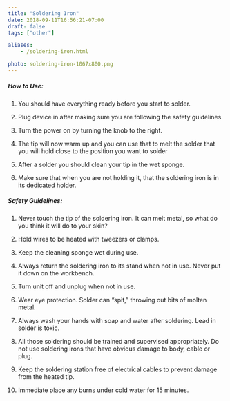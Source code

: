 ```yaml
---
title: "Soldering Iron"
date: 2018-09-11T16:56:21-07:00
draft: false
tags: ["other"]

aliases:
    - /soldering-iron.html

photo: soldering-iron-1067x800.png
---
```


##### How to Use:
1. You should have everything ready before you start to solder.

2. Plug device in after making sure you are following the safety guidelines.
3. Turn the power on by turning the knob to the right.
4. The tip will now warm up and you can use that to melt the solder that you will hold close to the position you want to solder
5. After a solder you should clean your tip in the wet sponge.
6. Make sure that when you are not holding it, that the soldering iron is in its dedicated holder.


##### Safety Guidelines:
1. Never touch the tip of the soldering iron. It can melt metal, so what do you think it will do to your skin?

2. Hold wires to be heated with tweezers or clamps.
3. Keep the cleaning sponge wet during use.
4. Always return the soldering iron to its stand when not in use. Never put it down on the workbench.
5. Turn unit off and unplug when not in use.
6. Wear eye protection.  Solder can “spit,” throwing out bits of molten metal.
7. Always wash your hands with soap and water after soldering. Lead in solder is toxic.
8. All those soldering should be trained and supervised appropriately. Do not use soldering irons that have obvious damage to body, cable or plug.
9. Keep the soldering station free of electrical cables to prevent damage from the heated tip.
10. Immediate place any burns under cold water for 15 minutes.



